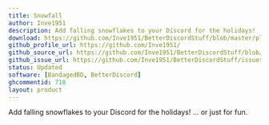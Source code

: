 ```yaml
---
title: Snowfall
author: Inve1951
description: Add falling snowflakes to your Discord for the holidays! ... or just for fun.
download: https://github.com/Inve1951/BetterDiscordStuff/blob/master/plugins/Snowfall.plugin.js
github_profile_url: https://github.com/Inve1951/
github_source_url: https://github.com/Inve1951/BetterDiscordStuff/blob/master/plugins/Snowfall.plugin.js
github_issue_url: https://github.com/Inve1951/BetterDiscordStuff/issues
status: Updated
software: [BandagedBD, BetterDiscord]
ghcommentid: 718
layout: product
---
```

Add falling snowflakes to your Discord for the holidays! ... or just for fun.
